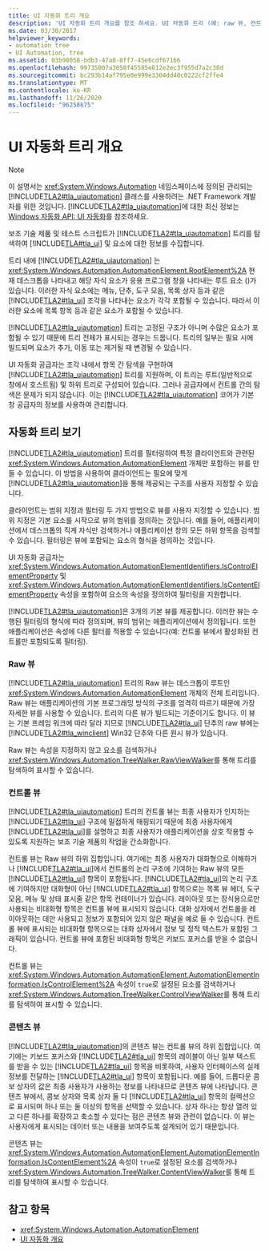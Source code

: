 ```yaml
---
title: UI 자동화 트리 개요
description: 'UI 자동화 트리 개요를 참조 하세요. UI 자동화 트리 (예: raw 뷰, 컨트롤 뷰 및 콘텐츠 뷰)의 다양 한 보기에 대해 알아봅니다.'
ms.date: 03/30/2017
helpviewer_keywords:
- automation tree
- UI Automation, tree
ms.assetid: 03b98058-bdb3-47a0-8ff7-45e6cdf67166
ms.openlocfilehash: 99735007a3058f45585e812e2ec3f955d7a2c30d
ms.sourcegitcommit: bc293b14af795e0e999e3304dd40c0222cf2ffe4
ms.translationtype: MT
ms.contentlocale: ko-KR
ms.lasthandoff: 11/26/2020
ms.locfileid: "96258675"
---
```

# <a name="ui-automation-tree-overview"></a>UI 자동화 트리 개요

> [!NOTE]
> 이 설명서는 <xref:System.Windows.Automation> 네임스페이스에 정의된 관리되는 [!INCLUDE[TLA2#tla_uiautomation](../../../includes/tla2sharptla-uiautomation-md.md)] 클래스를 사용하려는 .NET Framework 개발자를 위한 것입니다. [!INCLUDE[TLA2#tla_uiautomation](../../../includes/tla2sharptla-uiautomation-md.md)]에 대한 최신 정보는 [Windows 자동화 API: UI 자동화](/windows/win32/winauto/entry-uiauto-win32)를 참조하세요.  
  
 보조 기술 제품 및 테스트 스크립트가 [!INCLUDE[TLA2#tla_uiautomation](../../../includes/tla2sharptla-uiautomation-md.md)] 트리를 탐색하여 [!INCLUDE[TLA#tla_ui](../../../includes/tlasharptla-ui-md.md)] 및 요소에 대한 정보를 수집합니다.  
  
 트리 내에 [!INCLUDE[TLA2#tla_uiautomation](../../../includes/tla2sharptla-uiautomation-md.md)] 는 <xref:System.Windows.Automation.AutomationElement.RootElement%2A> 현재 데스크톱을 나타내고 해당 자식 요소가 응용 프로그램 창을 나타내는 루트 요소 ()가 있습니다. 이러한 자식 요소에는 메뉴, 단추, 도구 모음, 목록 상자 등과 같은 [!INCLUDE[TLA2#tla_ui](../../../includes/tla2sharptla-ui-md.md)] 조각을 나타내는 요소가 각각 포함될 수 있습니다. 따라서 이러한 요소에 목록 항목 등과 같은 요소가 포함될 수 있습니다.  
  
 [!INCLUDE[TLA2#tla_uiautomation](../../../includes/tla2sharptla-uiautomation-md.md)] 트리는 고정된 구조가 아니며 수많은 요소가 포함될 수 있기 때문에 트리 전체가 표시되는 경우는 드뭅니다. 트리의 일부는 필요 시에 빌드되며 요소가 추가, 이동 또는 제거될 때 변경될 수 있습니다.  
  
 UI 자동화 공급자는 조각 내에서 항목 간 탐색을 구현하여 [!INCLUDE[TLA2#tla_uiautomation](../../../includes/tla2sharptla-uiautomation-md.md)] 트리를 지원하며, 이 트리는 루트(일반적으로 창에서 호스트됨) 및 하위 트리로 구성되어 있습니다. 그러나 공급자에서 컨트롤 간의 탐색은 문제가 되지 않습니다. 이는 [!INCLUDE[TLA2#tla_uiautomation](../../../includes/tla2sharptla-uiautomation-md.md)] 코어가 기본 창 공급자의 정보를 사용하여 관리합니다.  
  
<a name="uiautomation_tree_view"></a>

## <a name="views-of-the-automation-tree"></a>자동화 트리 보기  

 [!INCLUDE[TLA2#tla_uiautomation](../../../includes/tla2sharptla-uiautomation-md.md)] 트리를 필터링하여 특정 클라이언트와 관련된 <xref:System.Windows.Automation.AutomationElement> 개체만 포함하는 뷰를 만들 수 있습니다. 이 방법을 사용하여 클라이언트는 필요에 맞게 [!INCLUDE[TLA2#tla_uiautomation](../../../includes/tla2sharptla-uiautomation-md.md)]을 통해 제공되는 구조를 사용자 지정할 수 있습니다.  
  
 클라이언트는 범위 지정과 필터링 두 가지 방법으로 뷰를 사용자 지정할 수 있습니다. 범위 지정은 기본 요소를 시작으로 뷰의 범위를 정의하는 것입니다. 예를 들어, 애플리케이션에서 데스크톱의 직계 자식만 검색하거나 애플리케이션 창의 모든 하위 항목을 검색할 수 있습니다. 필터링은 뷰에 포함되는 요소의 형식을 정의하는 것입니다.  
  
 UI 자동화 공급자는 <xref:System.Windows.Automation.AutomationElementIdentifiers.IsControlElementProperty> 및 <xref:System.Windows.Automation.AutomationElementIdentifiers.IsContentElementProperty> 속성을 포함하여 요소의 속성을 정의하여 필터링을 지원합니다.  
  
 [!INCLUDE[TLA2#tla_uiautomation](../../../includes/tla2sharptla-uiautomation-md.md)]은 3개의 기본 뷰를 제공합니다. 이러한 뷰는 수행된 필터링의 형식에 따라 정의되며, 뷰의 범위는 애플리케이션에서 정의됩니다. 또한 애플리케이션은 속성에 다른 필터를 적용할 수 있습니다(예: 컨트롤 뷰에서 활성화된 컨트롤만 포함되도록 필터링).  
  
<a name="uiautomation_raw_view"></a>

### <a name="raw-view"></a>Raw 뷰  

 [!INCLUDE[TLA2#tla_uiautomation](../../../includes/tla2sharptla-uiautomation-md.md)] 트리의 Raw 뷰는 데스크톱이 루트인 <xref:System.Windows.Automation.AutomationElement> 개체의 전체 트리입니다. Raw 뷰는 애플리케이션의 기본 프로그래밍 방식의 구조를 엄격히 따르기 때문에 가장 자세한 뷰를 사용할 수 있습니다. 트리의 다른 뷰가 빌드되는 기준이기도 합니다. 이 뷰는 기본 프레임 워크에 따라 달라 지므로 [!INCLUDE[TLA2#tla_ui](../../../includes/tla2sharptla-ui-md.md)] 단추의 raw 뷰에는 [!INCLUDE[TLA2#tla_winclient](../../../includes/tla2sharptla-winclient-md.md)] Win32 단추와 다른 원시 뷰가 있습니다.  
  
 Raw 뷰는 속성을 지정하지 않고 요소를 검색하거나 <xref:System.Windows.Automation.TreeWalker.RawViewWalker>를 통해 트리를 탐색하여 표시할 수 있습니다.  
  
<a name="uiautomation_control_view"></a>

### <a name="control-view"></a>컨트롤 뷰  

 [!INCLUDE[TLA2#tla_uiautomation](../../../includes/tla2sharptla-uiautomation-md.md)] 트리의 컨트롤 뷰는 최종 사용자가 인지하는 [!INCLUDE[TLA2#tla_ui](../../../includes/tla2sharptla-ui-md.md)] 구조에 밀접하게 매핑되기 때문에 최종 사용자에게 [!INCLUDE[TLA2#tla_ui](../../../includes/tla2sharptla-ui-md.md)]를 설명하고 최종 사용자가 애플리케이션을 상호 작용할 수 있도록 지원하는 보조 기술 제품의 작업을 간소화합니다.  
  
 컨트롤 뷰는 Raw 뷰의 하위 집합입니다. 여기에는 최종 사용자가 대화형으로 이해하거나 [!INCLUDE[TLA2#tla_ui](../../../includes/tla2sharptla-ui-md.md)]에서 컨트롤의 논리 구조에 기여하는 Raw 뷰의 모든 [!INCLUDE[TLA2#tla_ui](../../../includes/tla2sharptla-ui-md.md)] 항목이 포함됩니다. [!INCLUDE[TLA2#tla_ui](../../../includes/tla2sharptla-ui-md.md)]의 논리 구조에 기여하지만 대화형이 아닌 [!INCLUDE[TLA2#tla_ui](../../../includes/tla2sharptla-ui-md.md)] 항목으로는 목록 뷰 헤더, 도구 모음, 메뉴 및 상태 표시줄 같은 항목 컨테이너가 있습니다. 레이아웃 또는 장식용으로만 사용되는 비대화형 항목은 컨트롤 뷰에 표시되지 않습니다. 대화 상자에서 컨트롤을 레이아웃하는 데만 사용되고 정보가 포함되어 있지 않은 패널을 예로 들 수 있습니다. 컨트롤 뷰에 표시되는 비대화형 항목으로는 대화 상자에서 정보 및 정적 텍스트가 포함된 그래픽이 있습니다. 컨트롤 뷰에 포함된 비대화형 항목은 키보드 포커스를 받을 수 없습니다.  
  
 컨트롤 뷰는 <xref:System.Windows.Automation.AutomationElement.AutomationElementInformation.IsControlElement%2A> 속성이 `true`로 설정된 요소를 검색하거나 <xref:System.Windows.Automation.TreeWalker.ControlViewWalker>를 통해 트리를 탐색하여 표시할 수 있습니다.  
  
<a name="uiautomation_content_view"></a>

### <a name="content-view"></a>콘텐츠 뷰  

 [!INCLUDE[TLA2#tla_uiautomation](../../../includes/tla2sharptla-uiautomation-md.md)]의 콘텐츠 뷰는 컨트롤 뷰의 하위 집합입니다. 여기에는 키보드 포커스와 [!INCLUDE[TLA2#tla_ui](../../../includes/tla2sharptla-ui-md.md)] 항목의 레이블이 아닌 일부 텍스트를 받을 수 있는 [!INCLUDE[TLA2#tla_ui](../../../includes/tla2sharptla-ui-md.md)] 항목을 비롯하여, 사용자 인터페이스의 실제 정보를 전달하는 [!INCLUDE[TLA2#tla_ui](../../../includes/tla2sharptla-ui-md.md)] 항목이 포함됩니다. 예를 들어, 드롭다운 콤보 상자의 값은 최종 사용자가 사용하는 정보를 나타내므로 콘텐츠 뷰에 나타납니다. 콘텐츠 뷰에서, 콤보 상자와 목록 상자 둘 다 [!INCLUDE[TLA2#tla_ui](../../../includes/tla2sharptla-ui-md.md)] 항목의 컬렉션으로 표시되며 하나 또는 둘 이상의 항목을 선택할 수 있습니다. 상자 하나는 항상 열려 있고 다른 하나를 확장하고 축소할 수 있다는 점은 콘텐츠 뷰와 관련이 없습니다. 이 뷰는 사용자에게 표시되는 데이터 또는 내용을 보여주도록 설계되어 있기 때문입니다.  
  
 콘텐츠 뷰는 <xref:System.Windows.Automation.AutomationElement.AutomationElementInformation.IsContentElement%2A> 속성이 `true`로 설정된 요소를 검색하거나 <xref:System.Windows.Automation.TreeWalker.ContentViewWalker>를 통해 트리를 탐색하여 표시할 수 있습니다.  
  
## <a name="see-also"></a>참고 항목

- <xref:System.Windows.Automation.AutomationElement>
- [UI 자동화 개요](ui-automation-overview.md)
